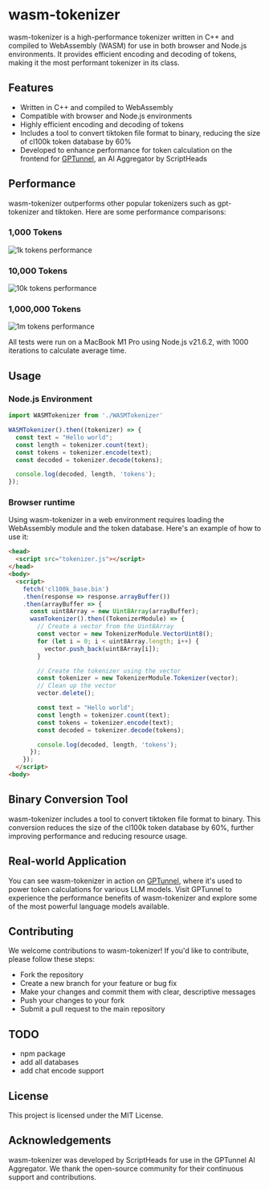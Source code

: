 # wasm-tokenizer

wasm-tokenizer is a high-performance tokenizer written in C++ and compiled to WebAssembly (WASM) for use in both browser and Node.js environments. It provides efficient encoding and decoding of tokens, making it the most performant tokenizer in its class.

## Features

- Written in C++ and compiled to WebAssembly
- Compatible with browser and Node.js environments
- Highly efficient encoding and decoding of tokens
- Includes a tool to convert tiktoken file format to binary, reducing the size of cl100k token database by 60%
- Developed to enhance performance for token calculation on the frontend for [GPTunnel](https://gptunnel.com), an AI Aggregator by ScriptHeads

## Performance

wasm-tokenizer outperforms other popular tokenizers such as gpt-tokenizer and tiktoken. Here are some performance comparisons:

### 1,000 Tokens
![1k tokens performance](https://sh-bucket.storage.yandexcloud.net/blog/6699f7a8346a2a0001061dd9.webp)

### 10,000 Tokens
![10k tokens performance](https://sh-bucket.storage.yandexcloud.net/blog/6699f7d1346a2a0001061ddb.webp)

### 1,000,000 Tokens
![1m tokens performance](https://sh-bucket.storage.yandexcloud.net/blog/6699f7e0346a2a0001061ddc.webp)

All tests were run on a MacBook M1 Pro using Node.js v21.6.2, with 1000 iterations to calculate average time.

## Usage

### Node.js Environment

```typescript
import WASMTokenizer from './WASMTokenizer'

WASMTokenizer().then((tokenizer) => {
  const text = "Hello world";
  const length = tokenizer.count(text);
  const tokens = tokenizer.encode(text);
  const decoded = tokenizer.decode(tokens);

  console.log(decoded, length, 'tokens');
});
```

### Browser runtime

Using wasm-tokenizer in a web environment requires loading the WebAssembly module and the token database. Here's an example of how to use it:


```html
<head>
  <script src="tokenizer.js"></script>
</head>
<body>
  <script>
    fetch('cl100k_base.bin')
    .then(response => response.arrayBuffer())
    .then(arrayBuffer => {
      const uint8Array = new Uint8Array(arrayBuffer);
      wasmTokenizer().then((TokenizerModule) => {
        // Create a vector from the Uint8Array
        const vector = new TokenizerModule.VectorUint8();
        for (let i = 0; i < uint8Array.length; i++) {
          vector.push_back(uint8Array[i]);
        }

        // Create the tokenizer using the vector
        const tokenizer = new TokenizerModule.Tokenizer(vector);
        // Clean up the vector
        vector.delete();

        const text = "Hello world";
        const length = tokenizer.count(text);
        const tokens = tokenizer.encode(text);
        const decoded = tokenizer.decode(tokens);

        console.log(decoded, length, 'tokens');
      });
    });
  </script>
<body>
```


## Binary Conversion Tool

wasm-tokenizer includes a tool to convert tiktoken file format to binary. This conversion reduces the size of the cl100k token database by 60%, further improving performance and reducing resource usage.

## Real-world Application

You can see wasm-tokenizer in action on [GPTunnel](https://gptunnel.com), where it's used to power token calculations for various LLM models. Visit GPTunnel to experience the performance benefits of wasm-tokenizer and explore some of the most powerful language models available.

## Contributing

We welcome contributions to wasm-tokenizer! If you'd like to contribute, please follow these steps:

- Fork the repository
- Create a new branch for your feature or bug fix
- Make your changes and commit them with clear, descriptive messages
- Push your changes to your fork
- Submit a pull request to the main repository

## TODO

 - npm package
 - add all databases
 - add chat encode support
 
## License

This project is licensed under the MIT License.

## Acknowledgements

wasm-tokenizer was developed by ScriptHeads for use in the GPTunnel AI Aggregator. We thank the open-source community for their continuous support and contributions.